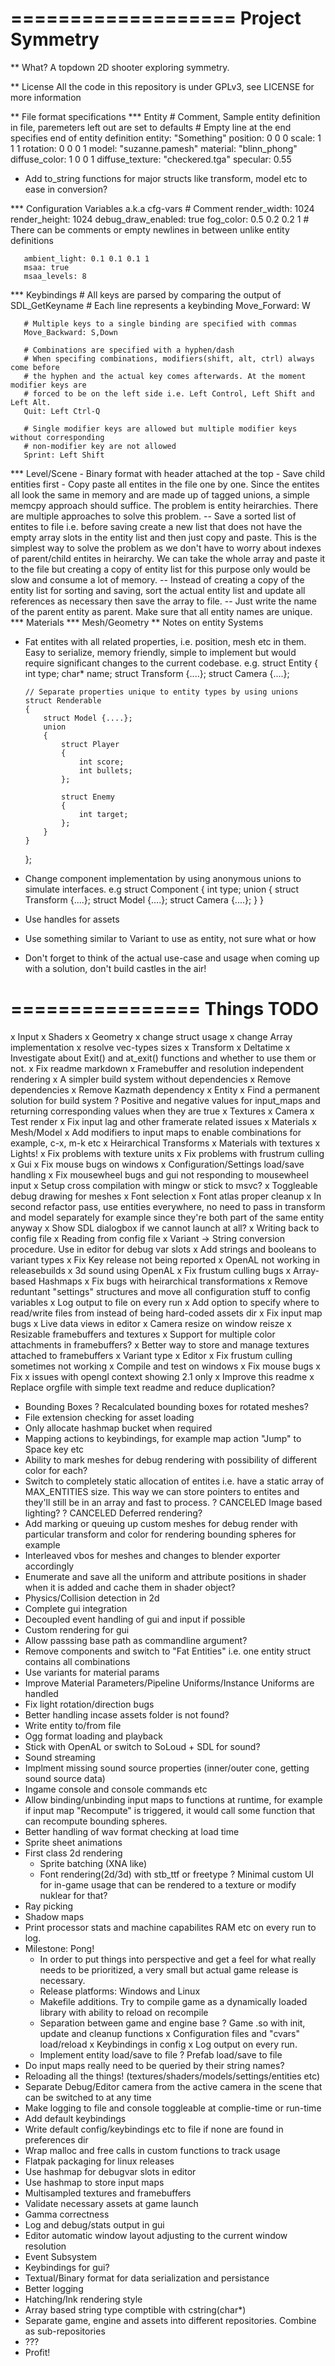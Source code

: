 ===================
Project Symmetry
===================

** What?
A topdown 2D shooter exploring symmetry.

** License
All the code in this repository is under GPLv3, see LICENSE for more information

** File format specifications
   *** Entity
       # Comment, Sample entity definition in file, paremeters left out are set to defaults
	   # Empty line at the end specifies end of entity definition
	   entity:   "Something"
	   position: 0 0 0
	   scale:    1 1 1
	   rotation: 0 0 0 1
	   model:    "suzanne.pamesh"
	   material: "blinn_phong"
	   diffuse_color: 1 0 0 1
	   diffuse_texture: "checkered.tga"
	   specular: 0.55

   - Add to_string functions for major structs like transform, model etc to ease in conversion?

   *** Configuration Variables a.k.a cfg-vars
       # Comment
	   render_width: 1024
	   render_height: 1024
	   debug_draw_enabled: true
	   fog_color: 0.5 0.2 0.2 1
	   # There can be comments or empty newlines in between unlike entity definitions

       ambient_light: 0.1 0.1 0.1 1
	   msaa: true
	   msaa_levels: 8

   *** Keybindings
       # All keys are parsed by comparing the output of SDL_GetKeyname
	   # Each line represents a keybinding
	   Move_Forward: W

       # Multiple keys to a single binding are specified with commas
	   Move_Backward: S,Down

       # Combinations are specified with a hyphen/dash
	   # When specifing combinations, modifiers(shift, alt, ctrl) always come before
	   # the hyphen and the actual key comes afterwards. At the moment modifier keys are
	   # forced to be on the left side i.e. Left Control, Left Shift and Left Alt.
	   Quit: Left Ctrl-Q

       # Single modifier keys are allowed but multiple modifier keys without corresponding
	   # non-modifier key are not allowed
	   Sprint: Left Shift

   *** Level/Scene
       - Binary format with header attached at the top
	   - Save child entities first
	   - Copy paste all entites in the file one by one. Since the entites all look
	     the same in memory and are made up of tagged unions, a simple memcpy approach
		 should suffice. The problem is entity heirarchies. There are multiple approaches to
		 solve this problem.
		 -- Save a sorted list of entites to file i.e. before saving create a new list that does
		    not have the empty array slots in the entity list and then just copy and paste. This
			is the simplest way to solve the problem as we don't have to worry about indexes of
			parent/child entites in heirarchy. We can take the whole array and paste it to the
			file but creating a copy of entity list for this purpose only would be slow and consume a lot of memory.
			-- Instead of creating a copy of the entity list for sorting and saving, sort the actual entity list
			and update all references as necessary then save the array to file.
			-- Just write the name of the parent entity as parent. Make sure that all entity names are unique.
   *** Materials
   *** Mesh/Geometry
** Notes on entity Systems
   - Fat entites with all related properties, i.e. position, mesh etc in them. Easy to serialize, memory friendly, simple to implement
     but would require significant changes to the current codebase. e.g.
	 struct Entity
	 {
	     int   type;
		 char* name;
		 struct Transform {....};
		 struct Camera {....};

         // Separate properties unique to entity types by using unions
		 struct Renderable
		 {
		     struct Model {....};
			 union
			 {
			     struct Player
				 {
				     int score;
					 int bullets;
			  	 };

                 struct Enemy
				 {
				     int target;
			     };
			 }
		 }
	 };
   - Change component implementation by using anonymous unions to simulate interfaces. e.g
     struct Component
	 {
	     int type;
		 union
		 {
		     struct Transform {....};
			 struct Model {....};
			 struct Camera {....};
		 }
	 }
   - Use handles for assets
   - Use something similar to Variant to use as entity, not sure what or how
   - Don't forget to think of the actual use-case and usage when coming up with a solution, don't build castles in the air!


================
Things TODO
================

x Input
x Shaders
x Geometry
x change struct usage
x change Array implementation
x resolve vec-types sizes
x Transform
x Deltatime
x Investigate about Exit() and at_exit() functions and whether to use them or not.
x Fix readme markdown
x Framebuffer and resolution independent rendering
x A simpler build system without dependencies
x Remove dependencies
x Remove Kazmath dependency
x Entity
x Find a permanent solution for build system
? Positive and negative values for input_maps and returning corresponding values when they are true
x Textures
x Camera
x Test render
x Fix input lag and other framerate related issues
x Materials
x Mesh/Model
x Add modifiers to input maps to enable combinations for example, c-x, m-k etc
x Heirarchical Transforms
x Materials with textures
x Lights!
x Fix problems with texture units
x Fix problems with frustrum culling
x Gui
x Fix mouse bugs on windows
x Configuration/Settings load/save handling
x Fix mousewheel bugs and gui not responding to mousewheel input
x Setup cross compilation with mingw or stick to msvc?
x Toggleable debug drawing for meshes
x Font selection
x Font atlas proper cleanup
x In second refactor pass, use entities everywhere, no need to pass in transform and model separately for example since they're both part of the same entity anyway
x Show SDL dialogbox if we cannot launch at all?
x Writing back to config file
x Reading from config file
x Variant -> String conversion procedure. Use in editor for debug var slots
x Add strings and booleans to variant types
x Fix Key release not being reported
x OpenAL not working in releasebuilds
x 3d sound using OpenAL
x Fix frustum culling bugs
x Array-based Hashmaps
x Fix bugs with heirarchical transformations
x Remove reduntant "settings" structures and move all configuration stuff to config variables
x Log output to file on every run
x Add option to specify where to read/write files from instead of being hard-coded assets dir
x Fix input map bugs
x Live data views in editor
x Camera resize on window reisze
x Resizable framebuffers and textures
x Support for multiple color attachments in framebuffers?
x Better way to store and manage textures attached to framebuffers
x Variant type
x Editor
x Fix frustum culling sometimes not working
x Compile and test on windows
x Fix mouse bugs
x Fix
x issues with opengl context showing 2.1 only
x Improve this readme
x Replace orgfile with simple text readme and reduce duplication?
- Bounding Boxes
  ? Recalculated bounding boxes for rotated meshes?
- File extension checking for asset loading
- Only allocate hashmap bucket when required
- Mapping actions to keybindings, for example map action "Jump" to Space key etc
- Ability to mark meshes for debug rendering with possibility of different color for each?
- Switch to completely static allocation of entites i.e. have a static array of MAX_ENTITIES size. This way we can store pointers to entites and they'll still be in an array and fast to process.
? CANCELED Image based lighting?
? CANCELED Deferred rendering?
- Add marking or queuing up custom meshes for debug render with particular transform and color for rendering bounding spheres for example
- Interleaved vbos for meshes and changes to blender exporter accordingly
- Enumerate and save all the uniform and attribute positions in shader when it is added and cache them in shader object?
- Physics/Collision detection in 2d
- Complete gui integration
- Decoupled event handling of gui and input if possible
- Custom rendering for gui
- Allow passsing base path as commandline argument?
- Remove components and switch to "Fat Entities" i.e. one entity struct contains all combinations
- Use variants for material params
- Improve Material Parameters/Pipeline Uniforms/Instance Uniforms are handled
- Fix light rotation/direction bugs
- Better handling incase assets folder is not found?
- Write entity to/from file
- Ogg format loading and playback
- Stick with OpenAL or switch to SoLoud + SDL for sound?
- Sound streaming
- Implment missing sound source properties (inner/outer cone, getting sound source data)
- Ingame console and console commands etc
- Allow binding/unbinding input maps to functions at runtime, for example if input map "Recompute" is triggered, it would call some function that can recompute bounding spheres.
- Better handling of wav format checking at load time
- Sprite sheet animations
- First class 2d rendering
  - Sprite batching (XNA like)
  - Font rendering(2d/3d) with stb_ttf or freetype
  ? Minimal custom UI for in-game usage that can be rendered to a texture or modify nuklear for that?
- Ray picking
- Shadow maps
- Print processor stats and machine capabilites RAM etc on every run to log.
- Milestone: Pong!
  - In order to put things into perspective and get a feel for what really needs to be prioritized, a very small but actual game release is necessary.
  - Release platforms: Windows and Linux
  - Makefile additions. Try to compile game as a dynamically loaded library with ability to reload on recompile
  - Separation between game and engine base
  ? Game .so with init, update and cleanup functions
  x Configuration files and "cvars" load/reload
  x Keybindings in config
  x Log output on every run.
  - Implement entity load/save to file
  ? Prefab load/save to file
- Do input maps really need to be queried by their string names?
- Reloading all the things! (textures/shaders/models/settings/entities etc)
- Separate Debug/Editor camera from the active camera in the scene that can be switched to at any time
- Make logging to file and console toggleable at complie-time or run-time
- Add default keybindings
- Write default config/keybindings etc to file if none are found in preferences dir
- Wrap malloc and free calls in custom functions to track usage
- Flatpak packaging for linux releases
- Use hashmap for debugvar slots in editor
- Use hashmap to store input maps
- Multisampled textures and framebuffers
- Validate necessary assets at game launch
- Gamma correctness
- Log and debug/stats output in gui
- Editor automatic window layout adjusting to the current window resolution
- Event Subsystem
- Keybindings for gui?
- Textual/Binary format for data serialization and persistance
- Better logging
- Hatching/Ink rendering style
- Array based string type comptible with cstring(char*)
- Separate game, engine and assets into different repositories. Combine as sub-repositories
- ???
- Profit!
